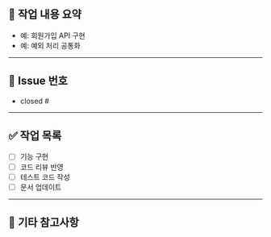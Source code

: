 ## 📄 작업 내용 요약
<!-- 무엇을 작업했는지 간단하게 요약해주세요 -->

- 예: 회원가입 API 구현
- 예: 예외 처리 공통화

---

## 📎 Issue 번호
<!-- 관련된 이슈가 있다면 닫히도록 연결해주세요 (ex: closed #1) -->

- closed #

---

## ✅ 작업 목록
<!-- 체크박스로 완료한 작업을 표시해주세요 -->

- [ ] 기능 구현
- [ ] 코드 리뷰 반영
- [ ] 테스트 코드 작성
- [ ] 문서 업데이트

---

## 📝 기타 참고사항
<!-- 리뷰어가 참고하면 좋을 추가 정보나 질문이 있다면 자유롭게 작성해주세요 -->